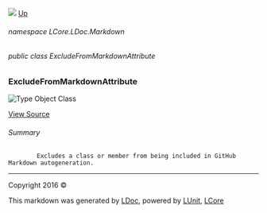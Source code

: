 ![](Content/LDoc-banner-small.png "")
[Up](docs/LDoc.md)

###### namespace LCore.LDoc.Markdown

###### public class ExcludeFromMarkdownAttribute

### ExcludeFromMarkdownAttribute

 ![Type Object Class](http://b.repl.ca/v1/Type-Object%20Class-blue.png "")



[View Source](Attributes/ExcludeFromMarkdownAttribute.cs#L)

###### Summary

            Excludes a class or member from being included in GitHub Markdown autogeneration.
            



---

Copyright 2016 &copy; [](../README.md) [](../TableOfContents.md)

This markdown was generated by [LDoc](https://github.com/CodeSingularity/LDoc), powered by [LUnit](https://github.com/CodeSingularity/LUnit), [LCore](https://github.com/CodeSingularity/LCore)

